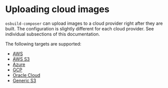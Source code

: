 # Uploading cloud images

`osbuild-composer` can upload images to a cloud provider right after they are built. The configuration is slightly different for each cloud provider. See individual subsections of this documentation.

The following targets are supported:

- [AWS](./uploading-to-aws)
- [AWS S3](./uploading-to-aws-s3)
- [Azure](./uploading-to-azure)
- [GCP](./uploading-to-gcp)
- [Oracle Cloud](./uploading-to-oci)
- [Generic S3](./uploading-to-generic-s3)